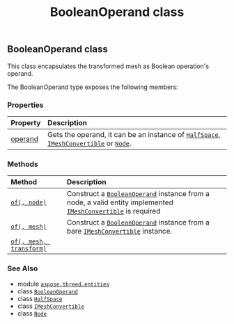 ﻿---
title: BooleanOperand class
second_title: Aspose.3D for Python via .NET API References
description: 
type: docs
weight: 10
url: /python-net/aspose.threed.entities/booleanoperand/
is_root: false
---

## BooleanOperand class

This class encapsulates the transformed mesh as Boolean operation's operand.



The BooleanOperand type exposes the following members:

### Properties
| Property | Description |
| :- | :- |
| [operand](/3d/python-net/aspose.threed.entities/booleanoperand/operand) | Gets the operand, it can be an instance of [`HalfSpace`](/3d/python-net/aspose.threed.entities/halfspace), [`IMeshConvertible`](/3d/python-net/aspose.threed.entities/imeshconvertible) or [`Node`](/3d/python-net/aspose.threed/node). |


### Methods
| Method | Description |
| :- | :- |
| [`of(, node)`](/3d/python-net/aspose.threed.entities/booleanoperand/of/#aspose.threed.node) | Construct a [`BooleanOperand`](/3d/python-net/aspose.threed.entities/booleanoperand) instance from a node, a valid entity implemented [`IMeshConvertible`](/3d/python-net/aspose.threed.entities/imeshconvertible) is required |
| [`of(, mesh)`](/3d/python-net/aspose.threed.entities/booleanoperand/of/#aspose.threed.entity) | Construct a [`BooleanOperand`](/3d/python-net/aspose.threed.entities/booleanoperand) instance from a bare [`IMeshConvertible`](/3d/python-net/aspose.threed.entities/imeshconvertible) instance. |
| [`of(, mesh, transform)`](/3d/python-net/aspose.threed.entities/booleanoperand/of/#aspose.threed.entity-system.nullable`1[[aspose.threed.utilities.matrix4]]) |  |



### See Also
* module [`aspose.threed.entities`](..)
* class [`BooleanOperand`](/3d/python-net/aspose.threed.entities/booleanoperand)
* class [`HalfSpace`](/3d/python-net/aspose.threed.entities/halfspace)
* class [`IMeshConvertible`](/3d/python-net/aspose.threed.entities/imeshconvertible)
* class [`Node`](/3d/python-net/aspose.threed/node)
